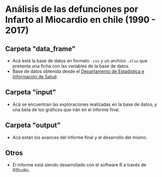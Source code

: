 # Análisis de las defunciones por Infarto al Miocardio en chile (1990 - 2017)

## Carpeta "data_frame"
* Acá está la base de datos en formato `.csv` y un archivo `.xlsx` que presenta una ficha con las variables de la base de datos. 
* Base de datos obtenida desde el [Departamento de Estadística e Información de Salud](https://deis.minsal.cl/#datosabiertos).

## Carpeta "input"
* Acá se encuentran las exploraciones realizadas en la base de datos, y una beta de los gráficos que irán en el informe final.

## Carpeta "output"
* Acá están los avances del informe final y el desarrollo del mismo.

## Otros
* El informe está siendo desarrollado con el software R a través de RStudio. 